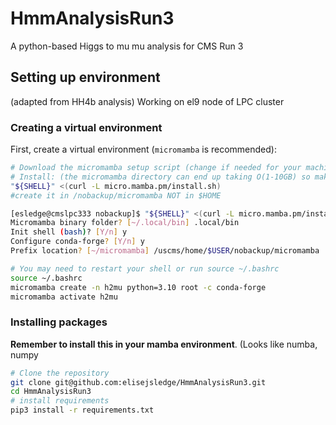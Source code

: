 # HmmAnalysisRun3
A python-based Higgs to mu mu analysis for CMS Run 3

## Setting up environment 
(adapted from HH4b analysis)
Working on el9 node of LPC cluster
### Creating a virtual environment

First, create a virtual environment (`micromamba` is recommended):

```bash
# Download the micromamba setup script (change if needed for your machine https://mamba.readthedocs.io/en/latest/installation/micromamba-installation.html)
# Install: (the micromamba directory can end up taking O(1-10GB) so make sure the directory you're using allows that quota)
"${SHELL}" <(curl -L micro.mamba.pm/install.sh)
#create it in /nobackup/micromamba NOT in $HOME

[esledge@cmslpc333 nobackup]$ "${SHELL}" <(curl -L micro.mamba.pm/install.sh)
Micromamba binary folder? [~/.local/bin] .local/bin
Init shell (bash)? [Y/n] y
Configure conda-forge? [Y/n] y
Prefix location? [~/micromamba] /uscms/home/$USER/nobackup/micromamba

# You may need to restart your shell or run source ~/.bashrc
source ~/.bashrc
micromamba create -n h2mu python=3.10 root -c conda-forge
micromamba activate h2mu
```

### Installing packages

**Remember to install this in your mamba environment**.
(Looks like numba, numpy

```bash
# Clone the repository
git clone git@github.com:elisejsledge/HmmAnalysisRun3.git
cd HmmAnalysisRun3
# install requirements
pip3 install -r requirements.txt
```
